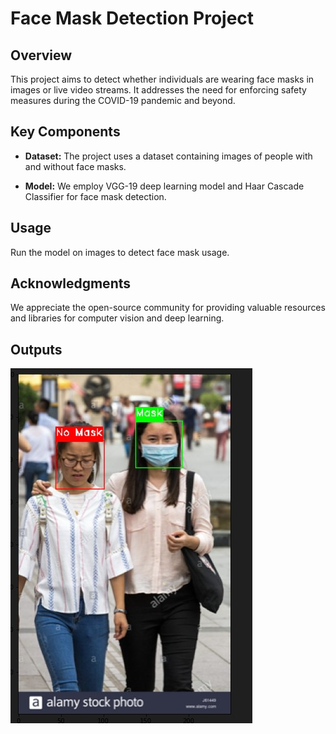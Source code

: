 
# Face Mask Detection Project 

## Overview

This project aims to detect whether individuals are wearing face masks in images or live video streams. It addresses the need for enforcing safety measures during the COVID-19 pandemic and beyond.

## Key Components

- **Dataset:** The project uses a dataset containing images of people with and without face masks.

- **Model:** We employ VGG-19 deep learning model and Haar Cascade Classifier for face mask detection.


## Usage


Run the model on images to detect face mask usage.

## Acknowledgments

We appreciate the open-source community for providing valuable resources and libraries for computer vision and deep learning.






## Outputs

![closeup](mask-sample.jpg)

